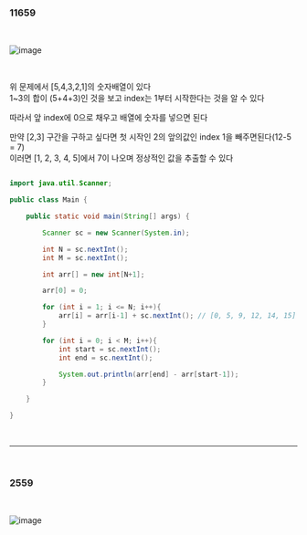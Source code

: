 ### 11659

<br/>

![image](https://user-images.githubusercontent.com/78454649/218247318-ca1913c8-ac1c-4d1d-b47d-9fa0820b03aa.png)

<br/>

위 문제에서 [5,4,3,2,1]의 숫자배열이 있다 <br/>
1~3의 합이 (5+4+3)인 것을 보고 index는 1부터 시작한다는 것을 알 수 있다

따라서 앞 index에 0으로 채우고 배열에 숫자를 넣으면 된다

만약 [2,3] 구간을 구하고 싶다면 첫 시작인 2의 앞의값인 index 1을 빼주면된다(12-5 = 7) <br/>
이러면 [1, 2, 3, 4, 5]에서 7이 나오며 정상적인 값을 추출할 수 있다

```java

import java.util.Scanner;

public class Main {

    public static void main(String[] args) {

        Scanner sc = new Scanner(System.in);

        int N = sc.nextInt();
        int M = sc.nextInt();

        int arr[] = new int[N+1];

        arr[0] = 0;

        for (int i = 1; i <= N; i++){
            arr[i] = arr[i-1] + sc.nextInt(); // [0, 5, 9, 12, 14, 15]
        }

        for (int i = 0; i < M; i++){
            int start = sc.nextInt();
            int end = sc.nextInt();

            System.out.println(arr[end] - arr[start-1]);
        }

    }

}

```

<br/>

---

<br/>

### 2559

<br/>

![image](https://user-images.githubusercontent.com/78454649/218247829-19e5e46b-8d4b-44f1-91b5-937de5d9551d.png)























